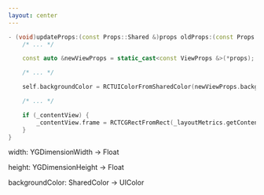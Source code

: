 ```yaml
---
layout: center
---
```


```cpp {all|8|13}
- (void)updateProps:(const Props::Shared &)props oldProps:(const Props::Shared &)oldProps {
    /* ... */

    const auto &newViewProps = static_cast<const ViewProps &>(*props);

    /* ... */

    self.backgroundColor = RCTUIColorFromSharedColor(newViewProps.backgroundColor);

    /* ... */

    if (_contentView) {
        _contentView.frame = RCTCGRectFromRect(_layoutMetrics.getContentFrame());
    }
}
```

<div 
    v-motion
    :initial="{ opacity: 0, y: 50 }"
    :click-2="{ opacity: 1, y: 0, transition: { duration: 600, ease: 'easeOut' } }"
    class="flex flex-col mt-10"
>

<p class="font-mono font-light text-sm color-white/75">
<span class="font-bold italic">width:</span> YGDimensionWidth -> <span class="text-pink-400/90">Float</span>
</p>

<p class="font-mono font-light text-sm color-white/75">
<span class="font-bold italic">height:</span> YGDimensionHeight -> <span class="text-pink-400/90">Float</span>
</p>

<p class="font-mono font-light text-sm color-white/75">
<span class="font-bold italic">backgroundColor:</span> SharedColor -> <span class="text-pink-400/90">UIColor</span>
</p>

</div>